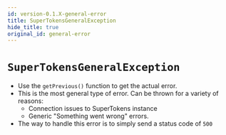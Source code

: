```yaml
---
id: version-0.1.X-general-error
title: SuperTokensGeneralException
hide_title: true
original_id: general-error
---
```


# ```SuperTokensGeneralException```

- Use the `getPrevious()` function to get the actual error.
- This is the most general type of error. Can be thrown for a variety of reasons:
    - Connection issues to SuperTokens instance
    - Generic "Something went wrong" errors.
- The way to handle this error is to simply send a status code of `500`